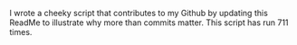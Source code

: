 I wrote a cheeky script that contributes to my Github by updating this ReadMe to illustrate why more than commits matter. This script has run 711 times.